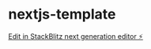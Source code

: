 # nextjs-template

[Edit in StackBlitz next generation editor ⚡️](https://stackblitz.com/~/github.com/chrisozgo99/nextjs-template)
